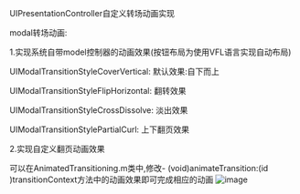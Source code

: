 UIPresentationController自定义转场动画实现

modal转场动画:

1.实现系统自带model控制器的动画效果(按钮布局为使用VFL语言实现自动布局)

  UIModalTransitionStyleCoverVertical: 默认效果:自下而上
 
  UIModalTransitionStyleFlipHorizontal: 翻转效果
 
  UIModalTransitionStyleCrossDissolve: 淡出效果
 
  UIModalTransitionStylePartialCurl: 上下翻页效果

 2.实现自定义翻页动画效果
 
  可以在AnimatedTransitioning.m类中,修改- (void)animateTransition:(id <UIViewControllerContextTransitioning>)transitionContext方法中的动画效果即可完成相应的动画
![image](https://github.com/xiaocai/presentationController/raw/master/image/presentation.gif)
